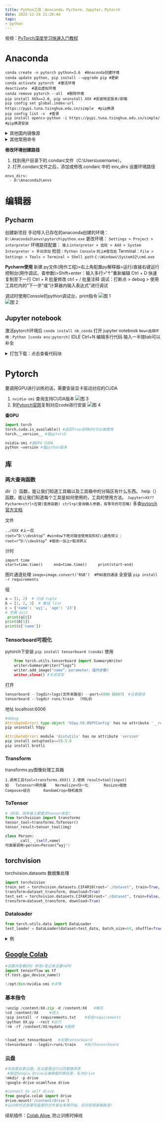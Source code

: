 ```yaml
---
title: Python工具：Anaconda，Pycharm，Jupyter，Pytorch
date: 2022-11-24 21:26:44
tags: 
- python
---
```

视频：[PyTorch深度学习快速入门教程](https://www.bilibili.com/video/BV1hE411t7RN/)
# Anaconda
```
conda create -n pytorch python=3.6  #Anaconda创建环境
conda update python, pip install --upgrade pip #更新
conda activate pytorch  #激活环境
deactivate  #退出虚拟环境
conda remove pytorch --all  #删除环境
pip install XXX==2.0, pip uninstall XXX #安装特定版本/卸载
pip config set global.index-url https://pypi.tuna.tsinghua.edu.cn/simple  #pip换源
pip config list -v  #查源
pip install opencv-python -i https://pypi.tuna.tsinghua.edu.cn/simple/  #pip换源安装
```
<details>
  <summary>其他国内镜像源</summary>
  
    清华大学：https://pypi.tuna.tsinghua.edu.cn/simple
    阿里云：http://mirrors.aliyun.com/pypi/simple
    豆瓣：http://pypi.douban.com/simple
</details>

<details>
  <summary>其他常用命令</summary>

    conda list：查看环境中的所有包
    conda install XXX：安装 XXX 包
    conda remove XXX：删除 XXX 包
    conda env list：列出所有环境
    conda create -n XXX：创建名为 XXX 的环境
    conda create -n env_name jupyter notebook ：创建虚拟环境
    activate noti（或 source activate noti）：启用/激活环境
    conda env remove -n noti：删除指定环境
    deactivate（或 source deactivate）：退出环境
    jupyter notebook ：打开Jupyter Notebook
    conda config --remove-key channels ：换回默认源
</details>

**修改环境创建路径**
1. 找到用户目录下的.condarc文件（C:\Users\username）。
2. 打开.condarc文件之后，添加或修改.condarc 中的 env_dirs 设置环境路径
```
envs_dirs:
  - D:\Anaconda3\envs
  ```

# 编辑器
## Pycharm
创建新项目	手动导入已存在的anaconda创建的环境：``D:\Anaconda3\envs\pytorch\python.exe``
更改环境：				``Settings > Project > interpreter``
环境路径配置： ``接上interpreter > 齿轮 > Add > System Interpreter > 手动添加``
检验 : 				``Python Console``	``同上#查包处``
Terminal：``File > Settings > Tools > Terminal > Shell path`` ``C:\Windows\System32\cmd.exe``

**Pycharm使用**
新建.py文件(用作工程)>右上角配置py解释器>运行/直接右键运行
控制台(用作调试，查参数)>Shift+enter：输入多行>“↑”重新编辑
Ctrl + D 快速复制至下一行
Ctrl + R 批量修改
ctrl + / 批量注释
调试：打断点 > debug > 使用工具栏内的“下一步”或“计算器内输入表达式”进行调试

调试时使用Console的python调试台，print指令
![图 1](https://raw.sevencdn.com/Arrowes/Arrowes-Blogbackup/main/images/Pytorch1.png)  
![图 2](https://raw.sevencdn.com/Arrowes/Arrowes-Blogbackup/main/images/Pytorch2.png)  

## Jupyter notebook
激活pytorch环境后 ``conda install nb_conda``
打开 jupyter notebook
``New>选择环境：Python [conda env:pytorch]``
IDLE Ctrl+N 编辑多行代码
输入一半按tab可以补全

<details>
  <summary>打包下载：点击查看代码块</summary>

    import os
    import tarfile
    def recursive_files(dir_name='.', ignore=None):
        for dir_name,subdirs,files in os.walk(dir_name):
            if ignore and os.path.basename(dir_name) in ignore: 
                continue

            for file_name in files:
                if ignore and file_name in ignore:
                    continue

                yield os.path.join(dir_name, file_name)

    def make_tar_file(dir_name='.', tar_file_name='tarfile.tar', ignore=None):
        tar = tarfile.open(tar_file_name, 'w')

        for file_name in recursive_files(dir_name, ignore):
            tar.add(file_name)

        tar.close()

    dir_name = '.'
    tar_file_name = 'archive.tar'
    ignore = {'.ipynb_checkpoints', '__pycache__', tar_file_name}
    make_tar_file(dir_name, tar_file_name, ignore)
</details>

# Pytorch
要调用GPU进行训练的话，需要安装显卡驱动对应的CUDA
1. ``nvidia-smi`` 查询支持CUDA版本
![图 3](https://raw.sevencdn.com/Arrowes/Arrowes-Blogbackup/main/images/Pytorch3.png)  
2. 到[Pytorch官网](https://pytorch.org/get-started/locally/)复制对应code进行安装
![图 4](https://raw.sevencdn.com/Arrowes/Arrowes-Blogbackup/main/images/Pytorch4.png)  

**查GPU**
```py
import torch
torch.cuda.is_available() #返回True说明GPU可以被使用
torch.__version__ #查pytorch

nvidia-smi #查GPU CUDA
python –version #查python版本
```

## 库
### 两大查询函数
dir（）函数，能让我们知道工具箱以及工具箱中的分隔区有什么东西。
help（）函数，能让我们知道每个工具是如何使用的，工具的使用方法。
``Jupyter>XX??``
``Pycharm>ctrl+左键(查原函数)	ctrl+p(查询输入参数，有等号的可忽略)``
多查[pytorch官方文档](https://pytorch.org/docs/stable/index.html)

文件
```
../XXX #上一层
root=“D:\\desktop” #window下绝对路径使用双斜杠\\避免转义：
root=r“D:\\desktop” #或统一加上r取消转义
```
计时		
```
import time 	
start=time.time()     end=time.time()     print(start-end)
```
图片通道处理 ``image=image.convert(‘RGB’)  #PNG是四通道``
全安装 		``pip install -r requirements``

组 
```py
a = (1, 2)  # 元组 tuple
b = [1, 2, 3]  # 数组 list
c = {'name': 'wyj', 'age': '23'}  
# 字典 dict
 print(a[0])
print(b[1])
print(c['name'])
```


### Tensorboard可视化
pytorch下安装 ``pip install tensorboard (conda)``
使用
```py
	from torch.utils.tensorboard import SummaryWriter
	writer=SummaryWriter(“logs“)
	writer.add_image("name“，parameter，组内步数)
	writer.close() #关闭读写 
```
打开
```py
tensorboard --logdir=logs(文件夹路径) --port=6006（6007） #注意路径
tensorboard --logdir runs/train  （YOLO）
```
地址	localhost:6006
```py
#debug
AttributeError: type object 'h5py.h5.H5PYConfig' has no attribute '__reduce_cython__'
pip uninstall h5py

AttributeError: module 'distutils' has no attribute 'version'
pip install setuptools==59.5.0
pip install brotli
```
### Transform
transforms.py图像处理工具箱
```
1.调用工具tool=transforms.XXX()	2.使用 result=tool(input)
如	Totensor>转向量	Normalize>归一化		Resize>缩放	
Compose>组合		RandomCrop>随机裁剪
```
### ToTensor
```py
#（桥梁，很多输入都要求tensor类型）
from torchvision import transforms
tensor_tool=transforms.ToTensor()
tensor_result=tensor_tool(img)
```

```py
class Person:
	_ _call_ _(self,name)	
可直接调用>person=Person(“wyj")
```
## torchvision
torchvision.datasets 数据集处理

```py
import torchvision
train_set = torchvision.datasets.CIFAR10(root="./dataset", train=True, #训练集
transform=dataset_transform, download=True)
test_set = torchvision.datasets.CIFAR10(root="./dataset", train=False, #测试集
transform=dataset_transform, download=True)
```
### Dataloader
```py
from torch.utils.data import DataLoader
test_loader = DataLoader(dataset=test_data, batch_size=64, shuffle=True, num_workers=0, drop_last=True)
```

<details>
  <summary>例</summary>

    writer = SummaryWriter("dataloader")
    for epoch in range(2):
        step = 0
        for data in test_loader: #读数据
            imgs, targets = data
            writer.add_images("Epoch: {}".format(epoch), imgs, step)
            step = step + 1
    writer.close()
</details>

## [Google Colab](https://colab.research.google.com/)

```py
#设置并查看GPU 修改>笔记本设置>GPU
import tensorflow as tf
tf.test.gpu_device_name()

!/opt/bin/nvidia-smi #详情
```

### 基本指令
```py
!unzip /content/XX.zip -d /content/XX   #解压
%cd /content/XX     #进入
!pip install -r requirements.txt    #安装requirements
!python XX.py --rect #运行
!rm -rf /content/XX/mydata #删除


%load_ext tensorboard   #加载tensorboard
%tensorboard --logdir=runs/train    #执行tensorboard
```

### 云盘
```py
#先装载谷歌云盘，在云盘里运行以防数据丢失
 #指定Google Drive云端硬盘的根目录，名为drive
!mkdir -p drive
!google-drive-ocamlfuse drive

#connect to self drive
from google.colab import drive
drive.mount('/content/drive')
#云训练时还是要将盘里的文件拿出来再开始，否则容易直接断连!
```
续航插件：[Colab Alive](https://chrome.google.com/webstore/detail/colab-alive/eookkckfbbgnhdgcbfbicoahejkdoele?hl=zh-CN), 防止训练时掉线
